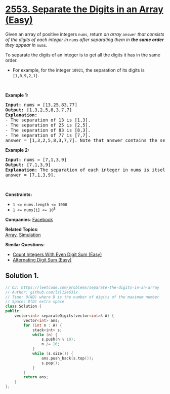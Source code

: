 # [2553. Separate the Digits in an Array (Easy)](https://leetcode.com/problems/separate-the-digits-in-an-array)

<p>Given an array of positive integers <code>nums</code>, return <em>an array </em><code>answer</code><em> that consists of the digits of each integer in </em><code>nums</code><em> after separating them in <strong>the same order</strong> they appear in </em><code>nums</code>.</p>
<p>To separate the digits of an integer is to get all the digits it has in the same order.</p>
<ul>
	<li>For example, for the integer <code>10921</code>, the separation of its digits is <code>[1,0,9,2,1]</code>.</li>
</ul>
<p>&nbsp;</p>
<p><strong class="example">Example 1:</strong></p>
<pre><strong>Input:</strong> nums = [13,25,83,77]
<strong>Output:</strong> [1,3,2,5,8,3,7,7]
<strong>Explanation:</strong> 
- The separation of 13 is [1,3].
- The separation of 25 is [2,5].
- The separation of 83 is [8,3].
- The separation of 77 is [7,7].
answer = [1,3,2,5,8,3,7,7]. Note that answer contains the separations in the same order.
</pre>
<p><strong class="example">Example 2:</strong></p>
<pre><strong>Input:</strong> nums = [7,1,3,9]
<strong>Output:</strong> [7,1,3,9]
<strong>Explanation:</strong> The separation of each integer in nums is itself.
answer = [7,1,3,9].
</pre>
<p>&nbsp;</p>
<p><strong>Constraints:</strong></p>
<ul>
	<li><code>1 &lt;= nums.length &lt;= 1000</code></li>
	<li><code>1 &lt;= nums[i] &lt;= 10<sup>5</sup></code></li>
</ul>

**Companies**:
[Facebook](https://leetcode.com/company/facebook)

**Related Topics**:  
[Array](https://leetcode.com/tag/array/), [Simulation](https://leetcode.com/tag/simulation/)

**Similar Questions**:
* [Count Integers With Even Digit Sum (Easy)](https://leetcode.com/problems/count-integers-with-even-digit-sum/)
* [Alternating Digit Sum (Easy)](https://leetcode.com/problems/alternating-digit-sum/)

## Solution 1.

```cpp
// OJ: https://leetcode.com/problems/separate-the-digits-in-an-array
// Author: github.com/lzl124631x
// Time: O(ND) where D is the number of digits of the maximum number
// Space: O(D) extra space
class Solution {
public:
    vector<int> separateDigits(vector<int>& A) {
        vector<int> ans;
        for (int n : A) {
            stack<int> s;
            while (n) {
                s.push(n % 10);
                n /= 10;
            }
            while (s.size()) {
                ans.push_back(s.top());
                s.pop();
            }
        }
        return ans;
    }
};
```